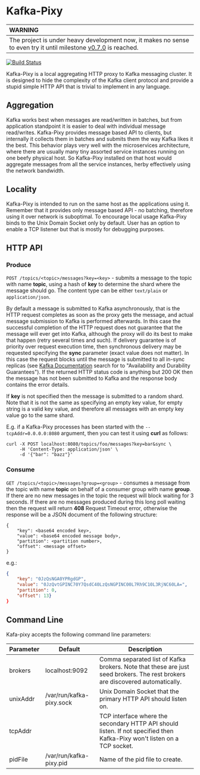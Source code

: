# Kafka-Pixy

| **WARNING**                                                                          |
| :----------------------------------------------------------------------------------- |
| The project is under heavy development now, it makes no sense to even try it until milestone [v0.7.0](https://github.com/mailgun/kafka-pixy/milestones/v0.7.0) is reached. |

[![Build Status](https://travis-ci.org/mailgun/kafka-pixy.svg?branch=master)](https://travis-ci.org/mailgun/kafka-pixy)

Kafka-Pixy is a local aggregating HTTP proxy to Kafka messaging cluster. It is
designed to hide the complexity of the Kafka client protocol and provide a
stupid simple HTTP API that is trivial to implement in any language.

## Aggregation
Kafka works best when messages are read/written in batches, but from application
standpoint it is easier to deal with individual message read/writes. Kafka-Pixy
provides message based API to clients, but internally it collects them in
batches and submits them the way Kafka likes it the best. This behavior plays
very well with the microservices architecture, where there are usually many tiny
assorted service instances running on one beefy physical host. So Kafka-Pixy
installed on that host would aggregate messages from all the service instances,
herby effectively using the network bandwidth.

## Locality
Kafka-Pixy is intended to run on the same host as the applications using it.
Remember that it provides only message based API - no batching, therefore using
it over network is suboptimal. To encourage local usage Kafka-Pixy binds to
the Unix Domain Socket only by default. User has an option to enable a TCP
listener but that is mostly for debugging purposes.

## HTTP API

### Produce

`POST /topics/<topic>/messages?key=<key>` - submits a message to the topic with
name **topic**, using a hash of **key** to determine the shard where the message
should go. The content type can be either `text/plain` or `application/json`. 

By default a message is submitted to Kafka asynchronously, that is the HTTP
request completes as soon as the proxy gets the message, and actual message
submission to Kafka is performed afterwards. In this case the successful
completion of the HTTP request does not guarantee that the message will ever
get into Kafka, although the proxy will do its best to make that happen (retry
several times and such). If delivery guarantee is of priority over request
execution time, then synchronous delivery may be requested specifying the
**sync** parameter (exact value does not matter). In this case the request
blocks until the message is submitted to all in-sync replicas
(see [Kafka Documentation](http://kafka.apache.org/documentation.html) search
for to "Availability and Durability Guarantees"). If the returned HTTP
status code is anything but 200 OK then the message has not been submitted to
Kafka and the response body contains the error details.

If **key** is not specified then the message is submitted to a random shard.
Note that it is not the same as specifying an empty key value, for empty string
is a valid key value, and therefore all messages with an empty key value go to
the same shard.

E.g. if a Kafka-Pixy processes has been started with the `--tcpAddr=0.0.0.0:8080`
argument, then you can test it using **curl** as follows:

```
curl -X POST localhost:8080/topics/foo/messages?key=bar&sync \
     -H 'Content-Type: application/json' \
     -d '{"bar": "bazz"}'
```

### Consume

`GET /topics/<topic>/messages?group=<group>` - consumes a message from the topic
with name **topic** on behalf of a consumer group with name **group**. If there
are no new messages in the topic the request will block waiting for 3 seconds.
If there are no messages produced during this long poll waiting then the request
will return **408** Request Timeout error, otherwise the response will be a JSON
document of the following structure:

```
{
    "key": <base64 encoded key>,
    "value": <base64 encoded message body>,
    "partition": <partition number>,
    "offset": <message offset>
}
```
e.g.:
```json
{
    "key": "0JzQsNGA0YPRgdGP",
    "value": "0JzQvtGPINC70Y7QsdC40LzQsNGPINC00L7Rh9C10L3RjNC60LA=",
    "partition": 0,
    "offset": 13}
}
```

## Command Line

Kafa-pixy accepts the following command line parameters:

 Parameter | Default                  | Description
-----------|--------------------------|----------------------------------------
 brokers   | localhost:9092           | Comma separated list of Kafka brokers. Note that these are just seed brokers. The rest brokers are discovered automatically.
 unixAddr  | /var/run/kafka-pixy.sock | Unix Domain Socket that the primary HTTP API should listen on.
 tcpAddr   |                          | TCP interface where the secondary HTTP API should listen. If not specified then Kafka-Pixy won't listen on a TCP socket.
 pidFile   | /var/run/kafka-pixy.pid  | Name of the pid file to create.
